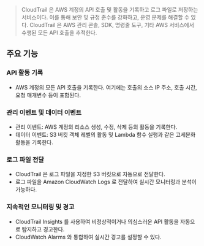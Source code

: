 > CloudTrail 은 AWS 계정의 API 호출 및 활동을 기록하고 로그 파일로 저장하는 서비스이다. 이를 통해 보안 및 규정 준수를 강화하고, 운영 문제를 해결할 수 있다. CloudTrail 은 AWS 관리 콘솔, SDK, 명령줄 도구, 기타 AWS 서비스에서 수행된 모든 API 호출을 추적한다.

## 주요 기능

### API 활동 기록

- AWS 계정의 모든 API 호출을 기록한다. 여기에는 호출의 소스 IP 주소, 호출 시간, 요청 매개변수 등이 포함된다.

### 관리 이벤트 및 데이터 이벤트

- 관리 이벤트: AWS 계정의 리소스 생성, 수정, 삭제 등의 활동을 기록한다.
- 데이터 이벤트: S3 버킷 객체 레벨의 활동 및 Lambda 함수 실행과 같은 고세분화 활동을 기록한다.


### 로그 파일 전달

- CloudTrail 은 로그 파일을 지정한 S3 버킷으로 자동으로 전달한다.
- 로그 파일을 Amazon CloudWatch Logs 로 전달하여 실시간 모니터링과 분석이 가능하다.

### 지속적인 모니터링 및 경고

- CloudTrail Insights 를 사용하여 비정상적이거나 의심스러운 API 활동을 자동으로 탐지하고 경고한다.
- CloudWatch Alarms 와 통합하여 실시간 경고를 설정할 수 있다.
